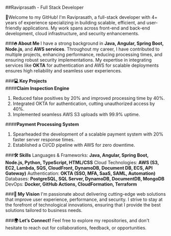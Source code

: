 ##Raviprasath - Full Stack Developer

🚀Welcome to my GitHub! I'm Raviprasath, a full-stack developer with 4+ years of experience specializing in building scalable, efficient, and user-friendly applications. My work spans across front-end and back-end development, cloud infrastructure, and security enhancements.

###**🔥 About Me**
I have a strong background in **Java, Angular, Spring Boot, Node.js**, and **AWS services**. Throughout my career, I have contributed to multiple projects, enhancing performance, reducing processing times, and ensuring robust security implementations. My expertise in integrating services like **OKTA** for authentication and AWS for scalable deployments ensures high reliability and seamless user experiences.

###**💻 Key Projects**  
####**Claim Inspection Engine**
1. Reduced false positives by 20% and improved processing time by 40%.
2. Integrated OKTA for authentication, cutting unauthorized access by 40%.
3. Implemented seamless AWS S3 uploads with 99.9% uptime.

####**Payment Processing System**
1. Spearheaded the development of a scalable payment system with 20% faster server response times.
2. Established a CI/CD pipeline with AWS for zero downtime.

###**🛠 Skills**
Languages & Frameworks: **Java, Angular, Spring Boot, Node.js, Python, TypeScript, HTML/CSS**
Cloud Technologies: **AWS (S3, EC2, Lambda, SQS, CloudFront, DynamoDB, Document DB, ECS, API Gateway)**
Authentication: **OKTA (SSO, MFA, SaaS, SAML, Automation)**
Databases: **PostgreSQL, SQL Server, DynamoDB, DocumentDB, MongoDB**
DevOps: **Docker, GitHub Actions, CloudFormation, Terraform**

###**🚀 My Vision**
I'm passionate about delivering cutting-edge web solutions that improve user experience, performance, and security. I strive to stay at the forefront of technological innovations, ensuring that I provide the best solutions tailored to business needs.

###**🌍 Let’s Connect!**
Feel free to explore my repositories, and don't hesitate to reach out for collaborations, feedback, or opportunities.
